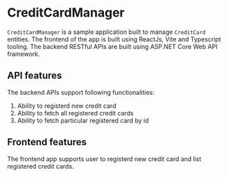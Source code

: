 # CreditCardManager
`CreditCardManager` is a sample application built to manage `CreditCard` entities. The frontend of the app is built using ReactJs, Vite and Typescript tooling. The backend RESTful APIs are built using ASP.NET Core Web API framework.

## API features
The backend APIs support following functionalities:
1. Ability to registerd new credit card
2. Ability to fetch all registered credit cards
3. Ability to fetch particular registered card by id

## Frontend features
The frontend app supports user to registerd new credit card and list registered credit cards.
